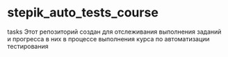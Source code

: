 # stepik_auto_tests_course
tasks
Этот репозиторий создан для отслеживания выполнения заданий и прогресса в них в процессе выполнения курса по автоматизации тестирования